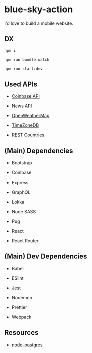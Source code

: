 # blue-sky-action

I'd love to build a mobile website.

## DX

```bash
npm i

npm run bundle:watch

npm run start:dev
```

## Used APIs

* [Coinbase API](https://developers.coinbase.com/)

* [News API](https://newsapi.org/)

* [OpenWeatherMap](https://openweathermap.org/)

* [TimeZoneDB](https://timezonedb.com/)

* [REST Countries](https://restcountries.eu/)

## (Main) Dependencies

* Bootstrap

* Coinbase

* Express

* GraphQL

* Lokka

* Node SASS

* Pug

* React

* React Router

## (Main) Dev Dependencies

* Babel

* ESlint

* Jest

* Nodemon

* Prettier

* Webpack

## Resources

* [node-postgres](https://node-postgres.com/)
